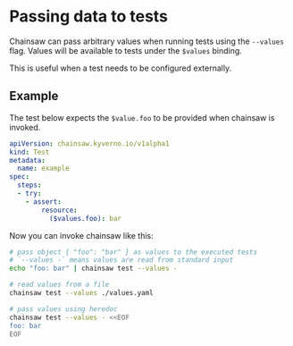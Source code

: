 # Passing data to tests

Chainsaw can pass arbitrary values when running tests using the `--values` flag.
Values will be available to tests under the `$values` binding.

This is useful when a test needs to be configured externally.

## Example

The test below expects the `$value.foo` to be provided when chainsaw is invoked.

```yaml
apiVersion: chainsaw.kyverno.io/v1alpha1
kind: Test
metadata:
  name: example
spec:
  steps:
  - try:
    - assert:
        resource:
          ($values.foo): bar
```

Now you can invoke chainsaw like this:

```bash
# pass object { "foo": "bar" } as values to the executed tests
# `--values -` means values are read from standard input
echo "foo: bar" | chainsaw test --values -

# read values from a file
chainsaw test --values ./values.yaml

# pass values using heredoc
chainsaw test --values - <<EOF
foo: bar
EOF
```
